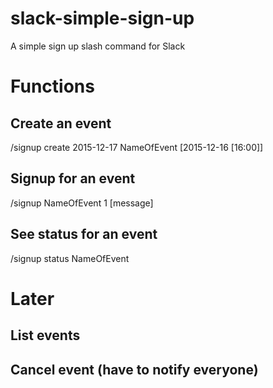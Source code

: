 # slack-simple-sign-up
A simple sign up slash command for Slack

# Functions
## Create an event
/signup create 2015-12-17 NameOfEvent [2015-12-16 [16:00]]

## Signup for an event
/signup NameOfEvent 1 [message]

## See status for an event
/signup status NameOfEvent

# Later
## List events
## Cancel event (have to notify everyone)
